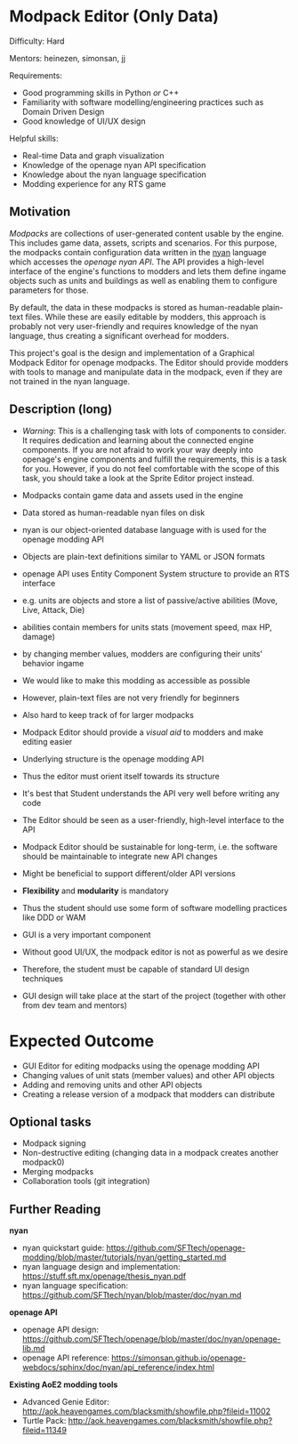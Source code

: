 # Modpack Editor (Only Data)

Difficulty: Hard

Mentors: heinezen, simonsan, jj

Requirements:
* Good programming skills in Python *or* C++
* Familiarity with software modelling/engineering practices such as Domain Driven Design
* Good knowledge of UI/UX design

Helpful skills:
* Real-time Data and graph visualization
* Knowledge of the openage nyan API specification
* Knowledge about the nyan language specification
* Modding experience for any RTS game

## Motivation

*Modpacks* are collections of user-generated content usable by the engine.
This includes game data, assets, scripts and scenarios. For this purpose,
the modpacks contain configuration data written in the [nyan](https://github.com/SFTtech/nyan)
language which accesses the *openage nyan API*. The API provides a high-level
interface of the engine's functions to modders and lets them define ingame
objects such as units and buildings as well as enabling them to configure
parameters for those.

By default, the data in these modpacks is stored as human-readable plain-text
files. While these are easily editable by modders, this approach is probably
not very user-friendly and requires knowledge of the nyan language, thus
creating a significant overhead for modders.

This project's goal is the design and implementation of a Graphical
Modpack Editor for openage modpacks. The Editor should provide modders
with tools to manage and manipulate data in the modpack, even if they are
not trained in the nyan language.

## Description (long)

* *Warning*: This is a challenging task with lots of components to consider. It requires dedication and learning about the connected engine components. If you are not afraid to work your way deeply into openage's engine components and fulfill the requirements, this is a task for you. However, if you do not feel comfortable with the scope of this task, you should take a look at the Sprite Editor project instead.

* Modpacks contain game data and assets used in the engine
* Data stored as human-readable nyan files on disk
* nyan is our object-oriented database language with is used for the openage modding API
* Objects are plain-text definitions similar to YAML or JSON formats

* openage API uses Entity Component System structure to provide an RTS interface
* e.g. units are objects and store a list of passive/active abilities (Move, Live, Attack, Die)
* abilities contain members for units stats (movement speed, max HP, damage)
* by changing member values, modders are configuring their units' behavior ingame

* We would like to make this modding as accessible as possible
* However, plain-text files are not very friendly for beginners
* Also hard to keep track of for larger modpacks
* Modpack Editor should provide a *visual aid* to modders and make editing easier

* Underlying structure is the openage modding API
* Thus the editor must orient itself towards its structure
* It's best that Student understands the API very well before writing any code
* The Editor should be seen as a user-friendly, high-level interface to the API

* Modpack Editor should be sustainable for long-term, i.e. the software should be maintainable to integrate new API changes
* Might be beneficial to support different/older API versions
* **Flexibility** and **modularity** is mandatory
* Thus the student should use some form of software modelling practices like DDD or WAM

* GUI is a very important component
* Without good UI/UX, the modpack editor is not as powerful as we desire
* Therefore, the student must be capable of standard UI design techniques
* GUI design will take place at the start of the project (together with other from dev team and mentors)

# Expected Outcome

* GUI Editor for editing modpacks using the openage modding API
* Changing values of unit stats (member values) and other API objects
* Adding and removing units and other API objects
* Creating a release version of a modpack that modders can distribute

## Optional tasks

* Modpack signing
* Non-destructive editing (changing data in a modpack creates another modpack0)
* Merging modpacks
* Collaboration tools (git integration)

## Further Reading

**nyan**

* nyan quickstart guide: https://github.com/SFTtech/openage-modding/blob/master/tutorials/nyan/getting_started.md
* nyan language design and implementation: https://stuff.sft.mx/openage/thesis_nyan.pdf
* nyan language specification: https://github.com/SFTtech/nyan/blob/master/doc/nyan.md

**openage API**

* openage API design: https://github.com/SFTtech/openage/blob/master/doc/nyan/openage-lib.md
* openage API reference: https://simonsan.github.io/openage-webdocs/sphinx/doc/nyan/api_reference/index.html

**Existing AoE2 modding tools**

* Advanced Genie Editor: http://aok.heavengames.com/blacksmith/showfile.php?fileid=11002
* Turtle Pack: http://aok.heavengames.com/blacksmith/showfile.php?fileid=11349
